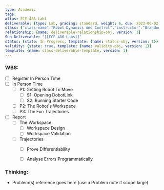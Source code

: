 ```yaml
---
type: Academic
tags: 
alias: ECE-486-Lab1
deliverable: {type: Lab, grading: standard, weight: 6, due: 2023-06-02, alias: ECE-486-L1, template: {name: deliverable-obj, version: 1}}
class: {"class-name":"Robot Dynamics And Control","instructor":"Brandon J. DeHart","medium":"In-Person","start-date":"2023-05-08","university":"University of Waterloo","class-alias":"ECE-486","template":{"name":"class-uni-obj","version":1}}
relationship: {name: deliverable-relationship-obj, version: 1}
Sub-Deliverable: "[[ECE 486 Labs]]"
status: {state: In Progress, template: {name: status-obj, version: 1}}
validity: {state: true, template: {name: validity-obj, version: 1}}
template: {name: class-deliverable-template, version: 1}
---
```


### WBS: 

- [ ] Register In Person Time
- [ ] In Person Time
	- [ ] P1: Getting Robot To Move
		- [ ] S1: Opening DobotLink
		- [ ] S2: Running Starter Code
	- [ ] P2: The Robot's Workspace
	- [ ] P3: The Fun Trajectories 
- [ ] Report
	- [ ] The Workspace
		- [ ] Workspace Design
		- [ ] Workspace Validation
	- [ ] Trajectories
		- [ ] Prove Differentiability
		- [ ] Analyse Errors Programmatically 


### Thinking:

- Problem(s) reference goes here (use a Problem note if scope large)